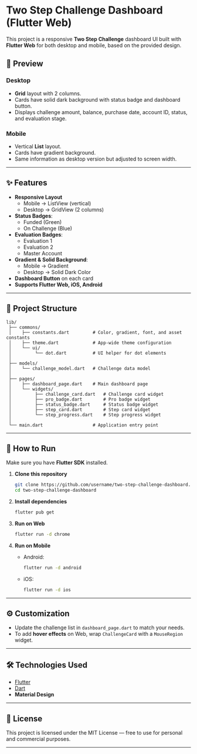# Two Step Challenge Dashboard (Flutter Web)

This project is a responsive **Two Step Challenge** dashboard UI built with **Flutter Web** for both desktop and mobile, based on the provided design.

## 📸 Preview

### Desktop
- **Grid** layout with 2 columns.
- Cards have solid dark background with status badge and dashboard button.
- Displays challenge amount, balance, purchase date, account ID, status, and evaluation stage.

### Mobile
- Vertical **List** layout.
- Cards have gradient background.
- Same information as desktop version but adjusted to screen width.

---

## ✨ Features
- **Responsive Layout**
  - Mobile → ListView (vertical)
  - Desktop → GridView (2 columns)
- **Status Badges**:
  - Funded (Green)
  - On Challenge (Blue)
- **Evaluation Badges**:
  - Evaluation 1
  - Evaluation 2
  - Master Account
- **Gradient & Solid Background**:
  - Mobile → Gradient
  - Desktop → Solid Dark Color
- **Dashboard Button** on each card
- **Supports Flutter Web, iOS, Android**

---

## 📂 Project Structure
```
lib/
 ├── commons/
 │    ├── constants.dart         # Color, gradient, font, and asset constants
 │    ├── theme.dart             # App-wide theme configuration
 │    └── ui/
 │         └── dot.dart          # UI helper for dot elements
 │
 ├── models/
 │    └── challenge_model.dart   # Challenge data model
 │
 ├── pages/
 │    ├── dashboard_page.dart    # Main dashboard page
 │    └── widgets/
 │         ├── challenge_card.dart   # Challenge card widget
 │         ├── pro_badge.dart        # Pro badge widget
 │         ├── status_badge.dart     # Status badge widget
 │         ├── step_card.dart        # Step card widget
 │         └── step_progress.dart    # Step progress widget
 │
 └── main.dart                   # Application entry point
```

---

## 🚀 How to Run
Make sure you have **Flutter SDK** installed.

1. **Clone this repository**
   ```bash
   git clone https://github.com/username/two-step-challenge-dashboard.git
   cd two-step-challenge-dashboard
   ```

2. **Install dependencies**
   ```bash
   flutter pub get
   ```

3. **Run on Web**
   ```bash
   flutter run -d chrome
   ```

4. **Run on Mobile**
   - Android:
     ```bash
     flutter run -d android
     ```
   - iOS:
     ```bash
     flutter run -d ios
     ```

---

## ⚙️ Customization
- Update the challenge list in `dashboard_page.dart` to match your needs.
- To add **hover effects** on Web, wrap `ChallengeCard` with a `MouseRegion` widget.

---

## 🛠 Technologies Used
- [Flutter](https://flutter.dev/)
- [Dart](https://dart.dev/)
- **Material Design**

---

## 📄 License
This project is licensed under the MIT License — free to use for personal and commercial purposes.

---
